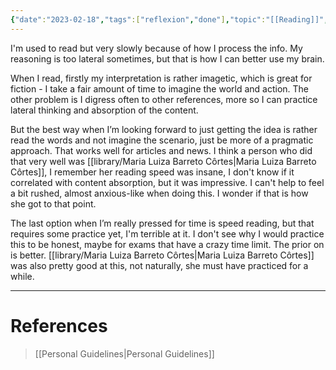 ```yaml
---
{"date":"2023-02-18","tags":["reflexion","done"],"topic":"[[Reading]]","sr-due":"2024-09-23","sr-interval":93,"sr-ease":230,"publish":true,"PassFrontmatter":true}
---
```


I'm used to read but very slowly because of how I process the info. My reasoning is too lateral sometimes, but that is how I can better use my brain. 

When I read, firstly my interpretation is rather imagetic, which is great for fiction - I take a fair amount of time to imagine the world and action. The other problem is I digress often to other references, more so I can practice lateral thinking and absorption of the content.

But the best way when I’m looking forward to just getting the idea is rather read the words and not imagine the scenario, just be more of a pragmatic approach. That works well for articles and news. I think a person who did that very well was [[library/Maria Luiza Barreto Côrtes\|Maria Luiza Barreto Côrtes]], I remember her reading speed was insane, I don't know if it correlated with content absorption, but it was impressive. I can't help to feel a bit rushed, almost anxious-like when doing this. I wonder if that is how she got to that point. 

The last option when I’m really pressed for time is speed reading, but that requires some practice yet, I'm terrible at it. I don't see why I would practice this to be honest, maybe for exams that have a crazy time limit. The prior on is better. [[library/Maria Luiza Barreto Côrtes\|Maria Luiza Barreto Côrtes]] was also pretty good at this, not naturally, she must have practiced for a while.

---
# References
>[[Personal Guidelines\|Personal Guidelines]]